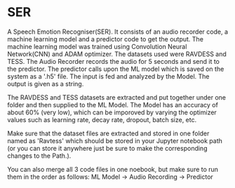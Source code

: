 # SER
A Speech Emotion Recogniser(SER). 
It consists of an audio recorder code, a machine learning model and a predictor code to get the output.
The machine learning model was trained using Convolution Neural Network(CNN) and ADAM optimizer. The datasets used were RAVDESS and TESS.
The Audio Recorder records the audio for 5 seconds and send it to the predictor. 
The predictor calls upon the ML model which is saved on the system as a '.h5' file. 
The input is fed and analyzed by the Model.
The output is given as a string. 

The RAVDESS and TESS datasets are extracted and put together under one folder and then supplied to the ML Model.
The Model has an accuracy of about 60% (very low), which can be imporoved by varying the optimizer values such as learning rate, decay rate, dropout, batch size, etc.

Make sure that the dataset files are extracted and stored in one folder named as 'Ravtess' which should be stored in your Jupyter notebook path (or you can store it anywhere just be sure to make the corresponding changes to the Path.).

You can also merge all 3 code files in one noebook, but make sure to run them in the order as follows: ML Model -> Audio Recording -> Predictor 
